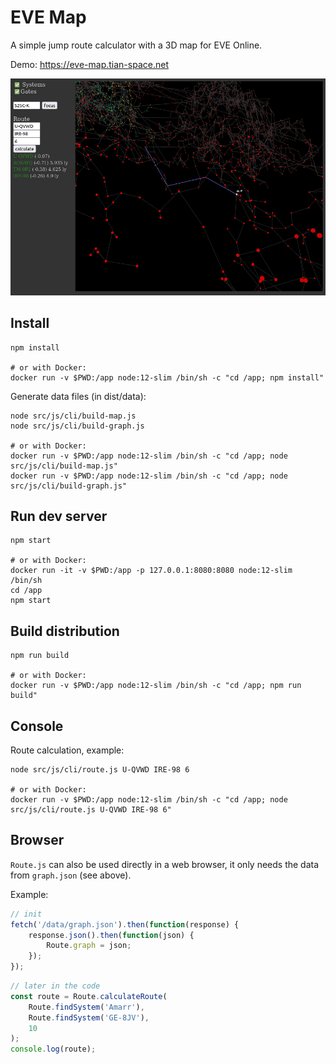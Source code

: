 # EVE Map

A simple jump route calculator with a 3D map for EVE Online.

Demo: https://eve-map.tian-space.net

![Screenshot](eve-map.png)

## Install

```
npm install

# or with Docker:
docker run -v $PWD:/app node:12-slim /bin/sh -c "cd /app; npm install"
```

Generate data files (in dist/data):
```
node src/js/cli/build-map.js
node src/js/cli/build-graph.js

# or with Docker:
docker run -v $PWD:/app node:12-slim /bin/sh -c "cd /app; node src/js/cli/build-map.js"
docker run -v $PWD:/app node:12-slim /bin/sh -c "cd /app; node src/js/cli/build-graph.js"
```

## Run dev server

```
npm start

# or with Docker:
docker run -it -v $PWD:/app -p 127.0.0.1:8080:8080 node:12-slim /bin/sh
cd /app
npm start
```

## Build distribution

```
npm run build

# or with Docker:
docker run -v $PWD:/app node:12-slim /bin/sh -c "cd /app; npm run build"
```

## Console

Route calculation, example:

```
node src/js/cli/route.js U-QVWD IRE-98 6

# or with Docker:
docker run -v $PWD:/app node:12-slim /bin/sh -c "cd /app; node src/js/cli/route.js U-QVWD IRE-98 6"
```

## Browser

`Route.js` can also be used directly in a web browser, it only needs the
data from `graph.json` (see above).

Example:

```javascript
// init
fetch('/data/graph.json').then(function(response) {
    response.json().then(function(json) {
        Route.graph = json;
    });
});
```
```javascript
// later in the code
const route = Route.calculateRoute(
    Route.findSystem('Amarr'), 
    Route.findSystem('GE-8JV'), 
    10
);
console.log(route);
```
